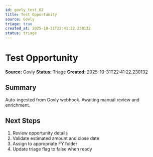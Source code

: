 ```yaml
---
id: govly_test_62
title: Test Opportunity
source: Govly
triage: true
created_at: 2025-10-31T22:41:22.230132
status: triage
---
```


# Test Opportunity

**Source:** Govly
**Status:** Triage
**Created:** 2025-10-31T22:41:22.230132

## Summary

Auto-ingested from Govly webhook. Awaiting manual review and enrichment.

## Next Steps

1. Review opportunity details
2. Validate estimated amount and close date
3. Assign to appropriate FY folder
4. Update triage flag to false when ready
